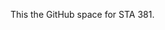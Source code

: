 This the GitHub space for STA 381. 

<!---
dalzelnm/dalzelnm is a ✨ special ✨ repository because its `README.md` (this file) appears on your GitHub profile.
You can click the Preview link to take a look at your changes.
--->
